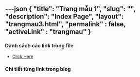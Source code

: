 ---json
{
    "title": "Trang mẫu 1",
    "slug": "",
    "description": "Index Page",
    "layout": "trangmau3.html",
    "permalink" : false,
    "activeLink" : "trangmau"
}
---

### Danh sách các link trong file
- [Click Here](./blog-list.html)

### Chi tiết từng link trong blog